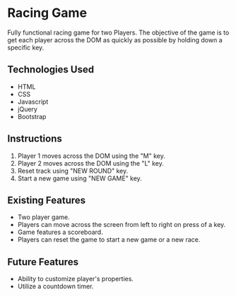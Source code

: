 # Racing Game

Fully functional racing game for two Players. The objective of the game is to get each player across the DOM as quickly as possible by holding down a specific key.

## Technologies Used
* HTML
* CSS
* Javascript
* jQuery
* Bootstrap

## Instructions

1. Player 1 moves across the DOM using the "M" key.
1. Player 2 moves across the DOM using the "L" key.
1. Reset track using "NEW ROUND" key.
1. Start a new game using "NEW GAME" key.

## Existing Features
* Two player game.
* Players can move across the screen from left to right on press of a key.
* Game features a scoreboard.
* Players can reset the game to start a new game or a new race.

## Future Features
* Ability to customize player's properties.
* Utilize a countdown timer.
